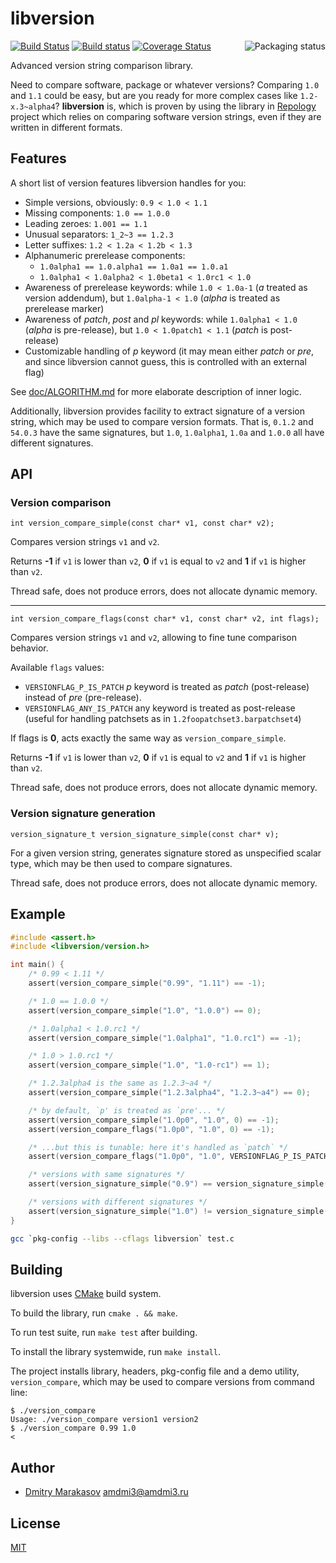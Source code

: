 # libversion

<a href="https://repology.org/metapackage/libversion">
	<img src="https://repology.org/badge/vertical-allrepos/libversion.svg" alt="Packaging status" align="right">
</a>

[![Build Status](https://travis-ci.org/repology/libversion.svg?branch=master)](https://travis-ci.org/repology/libversion)
[![Build status](https://ci.appveyor.com/api/projects/status/n78dvl22i70v379x/branch/master?svg=true)](https://ci.appveyor.com/project/AMDmi3/libversion/branch/master)
[![Coverage Status](https://coveralls.io/repos/github/repology/libversion/badge.svg?branch=master)](https://coveralls.io/github/repology/libversion?branch=master)

Advanced version string comparison library.

Need to compare software, package or whatever versions? Comparing
`1.0` and `1.1` could be easy, but are you ready for more
complex cases like `1.2-x.3~alpha4`? **libversion** is, which
is proven by using the library in [Repology](https://repology.org/)
project which relies on comparing software version strings, even
if they are written in different formats.

## Features

A short list of version features libversion handles for you:

* Simple versions, obviously: `0.9 < 1.0 < 1.1`
* Missing components: `1.0 == 1.0.0`
* Leading zeroes: `1.001 == 1.1`
* Unusual separators: `1_2~3 == 1.2.3`
* Letter suffixes: `1.2 < 1.2a < 1.2b < 1.3`
* Alphanumeric prerelease components:
  * `1.0alpha1 == 1.0.alpha1 == 1.0a1 == 1.0.a1`
  * `1.0alpha1 < 1.0alpha2 < 1.0beta1 < 1.0rc1 < 1.0`
* Awareness of prerelease keywords: while `1.0 < 1.0a-1` (_a_ treated as version addendum), but `1.0alpha-1 < 1.0` (_alpha_ is treated as prerelease marker)
* Awareness of _patch_, _post_ and _pl_ keywords: while `1.0alpha1 < 1.0` (_alpha_ is pre-release), but `1.0 < 1.0patch1 < 1.1` (_patch_ is post-release)
* Customizable handling of _p_ keyword (it may mean either _patch_ or _pre_, and since libversion cannot guess, this is controlled with an external flag)

See [doc/ALGORITHM.md](doc/ALGORITHM.md) for more elaborate description
of inner logic.

Additionally, libversion provides facility to extract signature of
a version string, which may be used to compare version formats.
That is, `0.1.2` and `54.0.3` have the same signatures, but `1.0`,
`1.0alpha1`, `1.0a` and `1.0.0` all have different signatures.

## API

### Version comparison

```
int version_compare_simple(const char* v1, const char* v2);
```

Compares version strings `v1` and `v2`.

Returns **-1** if `v1` is lower than `v2`, **0** if `v1` is equal to `v2` and **1** if `v1` is higher than `v2`.

Thread safe, does not produce errors, does not allocate dynamic memory.

---

```
int version_compare_flags(const char* v1, const char* v2, int flags);
```

Compares version strings `v1` and `v2`, allowing to fine tune
comparison behavior.

Available `flags` values:

* `VERSIONFLAG_P_IS_PATCH` _p_ keyword is treated as _patch_ (post-release) instead of _pre_ (pre-release).
* `VERSIONFLAG_ANY_IS_PATCH` any keyword is treated as post-release (useful for handling patchsets as in `1.2foopatchset3.barpatchset4`)

If flags is **0**, acts exactly the same way as `version_compare_simple`.

Returns **-1** if `v1` is lower than `v2`, **0** if `v1` is equal to `v2` and **1** if `v1` is higher than `v2`.

Thread safe, does not produce errors, does not allocate dynamic memory.

### Version signature generation

```
version_signature_t version_signature_simple(const char* v);
```

For a given version string, generates signature stored as unspecified
scalar type, which may be then used to compare signatures.

Thread safe, does not produce errors, does not allocate dynamic memory.

## Example

```c
#include <assert.h>
#include <libversion/version.h>

int main() {
	/* 0.99 < 1.11 */
	assert(version_compare_simple("0.99", "1.11") == -1);

	/* 1.0 == 1.0.0 */
	assert(version_compare_simple("1.0", "1.0.0") == 0);

	/* 1.0alpha1 < 1.0.rc1 */
	assert(version_compare_simple("1.0alpha1", "1.0.rc1") == -1);

	/* 1.0 > 1.0.rc1 */
	assert(version_compare_simple("1.0", "1.0-rc1") == 1);

	/* 1.2.3alpha4 is the same as 1.2.3~a4 */
	assert(version_compare_simple("1.2.3alpha4", "1.2.3~a4") == 0);

	/* by default, `p' is treated as `pre'... */
	assert(version_compare_simple("1.0p0", "1.0", 0) == -1);
	assert(version_compare_flags("1.0p0", "1.0", 0) == -1);

	/* ...but this is tunable: here it's handled as `patch` */
	assert(version_compare_flags("1.0p0", "1.0", VERSIONFLAG_P_IS_PATCH) == 1);

	/* versions with same signatures */
	assert(version_signature_simple("0.9") == version_signature_simple("54.20170112"));

	/* versions with different signatures */
	assert(version_signature_simple("1.0") != version_signature_simple("1.alpha2"));
}
```

```sh
gcc `pkg-config --libs --cflags libversion` test.c
```

## Building

libversion uses [CMake](https://cmake.org/) build system.

To build the library, run `cmake . && make`.

To run test suite, run `make test` after building.

To install the library systemwide, run `make install`.

The project installs library, headers, pkg-config file and a demo utility, `version_compare`, which may be used to compare versions from command line:

```
$ ./version_compare
Usage: ./version_compare version1 version2
$ ./version_compare 0.99 1.0
<
```

## Author

* [Dmitry Marakasov](https://github.com/AMDmi3) <amdmi3@amdmi3.ru>

## License

[MIT](COPYING)
